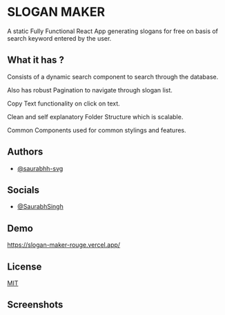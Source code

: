 # SLOGAN MAKER

A static Fully Functional React App generating slogans for free on basis of search keyword entered by the user.

## What it has ?

Consists of a dynamic search component to search through the database.

Also has robust Pagination to navigate through slogan list.

Copy Text functionality on click on text.

Clean and self explanatory Folder Structure which is scalable.

Common Components used for common stylings and features.

## Authors

- [@saurabhh-svg](https://www.github.com/saurabhh-svg)

## Socials

- [@SaurabhSingh](https://www.linkedin.com/in/saurabh-singh-82287a201/)

## Demo

https://slogan-maker-rouge.vercel.app/

## License

[MIT](https://choosealicense.com/licenses/mit/)

## Screenshots
